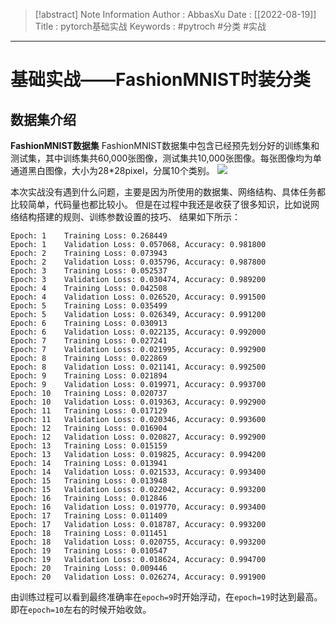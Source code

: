 > [!abstract] Note Information
> Author : AbbasXu
> Date : [[2022-08-19]]
> Title : pytorch基础实战
> Keywords : #pytroch #分类 #实战 
---
# 基础实战——FashionMNIST时装分类
## 数据集介绍
**FashionMNIST数据集**
FashionMNIST数据集中包含已经预先划分好的训练集和测试集，其中训练集共60,000张图像，测试集共10,000张图像。每张图像均为单通道黑白图像，大小为28\*28pixel，分属10个类别。
![](https://obsidian-1305958072.cos.ap-guangzhou.myqcloud.com/obsidian_img/202208191503909.png)

本次实战没有遇到什么问题，主要是因为所使用的数据集、网络结构、具体任务都比较简单，代码量也都比较小。
但是在过程中我还是收获了很多知识，比如说网络结构搭建的规则、训练参数设置的技巧、
结果如下所示：
```
Epoch: 1 	Training Loss: 0.268449
Epoch: 1 	Validation Loss: 0.057068, Accuracy: 0.981800
Epoch: 2 	Training Loss: 0.073943
Epoch: 2 	Validation Loss: 0.035796, Accuracy: 0.987800
Epoch: 3 	Training Loss: 0.052537
Epoch: 3 	Validation Loss: 0.030474, Accuracy: 0.989200
Epoch: 4 	Training Loss: 0.042508
Epoch: 4 	Validation Loss: 0.026520, Accuracy: 0.991500
Epoch: 5 	Training Loss: 0.035499
Epoch: 5 	Validation Loss: 0.026349, Accuracy: 0.991200
Epoch: 6 	Training Loss: 0.030913
Epoch: 6 	Validation Loss: 0.022135, Accuracy: 0.992000
Epoch: 7 	Training Loss: 0.027241
Epoch: 7 	Validation Loss: 0.021995, Accuracy: 0.992900
Epoch: 8 	Training Loss: 0.022869
Epoch: 8 	Validation Loss: 0.021141, Accuracy: 0.992500
Epoch: 9 	Training Loss: 0.021894
Epoch: 9 	Validation Loss: 0.019971, Accuracy: 0.993700
Epoch: 10 	Training Loss: 0.020737
Epoch: 10 	Validation Loss: 0.019363, Accuracy: 0.992900
Epoch: 11 	Training Loss: 0.017129
Epoch: 11 	Validation Loss: 0.020346, Accuracy: 0.993600
Epoch: 12 	Training Loss: 0.016904
Epoch: 12 	Validation Loss: 0.020827, Accuracy: 0.992900
Epoch: 13 	Training Loss: 0.015159
Epoch: 13 	Validation Loss: 0.019825, Accuracy: 0.994200
Epoch: 14 	Training Loss: 0.013941
Epoch: 14 	Validation Loss: 0.021533, Accuracy: 0.993400
Epoch: 15 	Training Loss: 0.013948
Epoch: 15 	Validation Loss: 0.022042, Accuracy: 0.993200
Epoch: 16 	Training Loss: 0.012846
Epoch: 16 	Validation Loss: 0.019770, Accuracy: 0.993400
Epoch: 17 	Training Loss: 0.011409
Epoch: 17 	Validation Loss: 0.018787, Accuracy: 0.993200
Epoch: 18 	Training Loss: 0.011451
Epoch: 18 	Validation Loss: 0.020755, Accuracy: 0.993200
Epoch: 19 	Training Loss: 0.010547
Epoch: 19 	Validation Loss: 0.018624, Accuracy: 0.994700
Epoch: 20 	Training Loss: 0.009446
Epoch: 20 	Validation Loss: 0.026274, Accuracy: 0.991900
```

由训练过程可以看到最终准确率在`epoch=9`时开始浮动，在`epoch=19`时达到最高。即在`epoch=10`左右的时候开始收敛。